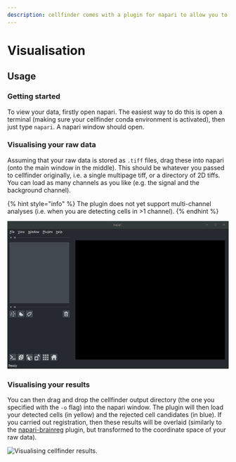 ```yaml
---
description: cellfinder comes with a plugin for napari to allow you to easily view results.
---
```


# Visualisation

## Usage

### Getting started

To view your data, firstly open napari. The easiest way to do this is open a terminal \(making sure your cellfinder conda environment is activated\), then just type `napari`. A napari window should open.

### Visualising your raw data

Assuming that your raw data is stored as `.tiff` files, drag these into napari \(onto the main window in the middle\). This should be whatever you passed to cellfinder originally, i.e. a single multipage tiff, or a directory of 2D tiffs. You can load as many channels as you like \(e.g. the signal and the background channel\).

{% hint style="info" %}
The plugin does not yet support multi-channel analyses \(i.e. when you are detecting cells in &gt;1 channel\).
{% endhint %}

![Loading raw data into napari](../../.gitbook/assets/load_data.gif)

### Visualising your results

You can then drag and drop the cellfinder output directory \(the one you specified with the `-o` flag\) into the napari window. The plugin will then load your detected cells \(in yellow\) and the rejected cell candidates \(in blue\). If you carried out registration, then these results will be overlaid \(similarly to the [napari-brainreg](https://github.com/brainglobe/napari-brainreg) plugin, but transformed to the coordinate space of your raw data\).

![Visualising cellfinder results. ](../../.gitbook/assets/load_results.gif)



